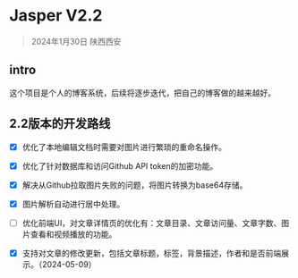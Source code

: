 # Jasper V2.2

> 2024年1月30日 陕西西安

## intro
这个项目是个人的博客系统，后续将逐步迭代，把自己的博客做的越来越好。


## 2.2版本的开发路线
- [x] 优化了本地编辑文档时需要对图片进行繁琐的重命名操作。
- [x] 优化了针对数据库和访问Github API token的加密功能。
- [x] 解决从Github拉取图片失败的问题，将图片转换为base64存储。
- [x] 图片解析自动进行居中处理。
- [ ] 优化前端UI，对文章详情页的优化有：文章目录、文章访问量、文章字数、图片查看和视频播放的功能。
- [x] 支持对文章的修改更新，包括文章标题，标签，背景描述，作者和是否前端展示。（2024-05-09）

